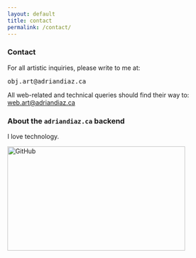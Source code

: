 ```yaml
---
layout: default
title: contact
permalink: /contact/
---
```



### Contact

For all artistic inquiries, please write to me at:
<pre>obj.art@adriandiaz.ca</pre>

All web-related and technical queries should find their way to:
      web.art@adriandiaz.ca

### About the `adriandiaz.ca` backend

I love technology.

<img src="{{ site.baseurl }}/img/GitHub.jpg" alt="GitHub" height="234px" width="400px">

